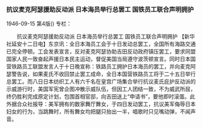 ### 抗议麦克阿瑟援助反动派  日本海员举行总罢工  国铁员工联合声明拥护

1946-09-15
第4版()
专栏：

　　抗议麦克阿瑟援助反动派
    日本海员举行总罢工
    国铁员工联合声明拥护
    【新华社延安十二日电】东京讯：全日本海员工会于十日发动总罢工，全国所有海路交通已完全停顿。工会发表宣言，反对麦克阿瑟协助吉田反动政府镇压罢工，要求同盟国家人民一致奋起声援日本民主运动，督促美国当局遵守波茨顿宣言。同时日本国营铁路员工联盟发言人于十日晚宣称：铁路员工拥护日本海员的罢工，并向麦克阿瑟警告说，如果麦氏不收回禁止罢工成命，全日本国营铁路员工将于二十五日举行总罢工。而八日日本纺织工人有六千名在皇宫广场集合举行抗议麦氏庇护反动派的示威游行时，美国军宪曾企图冲散示威队伍，但因工人团结一致，不为威武所屈，终仍胜利完成原定计划，包围首相官邸，向吉田送上“申请书”，要他即时滚蛋。此外据合众社报导：美军拥有的数家舞厅舞女，于四日发动罢工，抗议美军侮辱日本妇女的行为，当跳舞时，所有舞女均把腿只抬出一半，唱歌时只见嘴动弹，不闻声音。
